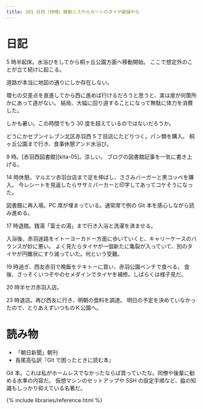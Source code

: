 ```yaml
---
title: 101 日目（快晴）移動ミスやらカートのタイヤ破損やら
---
```


# 日記

5 時半起床。水浴びをしてから桐ヶ丘公園方面へ移動開始。
ここで想定外のことが立て続けに起こる。

道路が本当に地図の通りにしか存在しない。

環七の交差点を直進してから西に進めば行けるだろうと思うと、実は崖が何箇所かにあって道がない。
結局、大幅に回り道することになって無駄に体力を消費した。

しかも暑い。この時間でもう 30 度を超えているのではないだろうか。

どうにかセブンイレブン北区赤羽西 5 丁目店にたどりつく。パン類を購入。
桐ヶ丘公園まで行き、食事休憩アンド水浴び。

9 時。[赤羽西図書館][kita-05]。涼しい。
ブログの図書館記事を一気に書き上げる。

14 時休憩。マルエツ赤羽台店まで足を伸ばし、ささみバーガーと黒コッペを購入。
今レシートを見返したらササミパーカーと印字してあってコケそうになった。

図書館に再入場。PC 席が埋まっている。通常席で例の Git 本を感心しながら読み進める。

17 時退館。銭湯「富士の湯」まで行き入浴と洗濯を済ませる。

入浴後、赤羽迷路をイトーヨーカドー方面に歩いていくと、キャリーケースのバランスが妙に悪い。
よく見たらタイヤが一個新たに亀裂が入っていて、別のタイヤが円錐状にすり減っていた。何という受難。

19 時過ぎ、西友赤羽で晩飯をテキトーに買い、赤羽公園ベンチで食べる。
食後、さっそくいつぞやのセメダインでタイヤを補修。しばらくは様子見だ。

20 時半セガ赤羽入店。

23 時退店。再び西友に行き、明朝の食料を調達。
明日の予定を決めていなかったので、とりあえずいつものＫ公園へ。

# 読み物

* 「朝日新聞」朝刊
* 長尾高弘訳『Git で困ったときに読む本』

Git 本。これは私がホームレスでなかったならば買っていたな。同僚や後輩に勧める水準の内容だ。
仮想マシンのセットアップや SSH の設定手順など、脇の知識もしっかり抑えている名著だ。

{% include libraries/reference.html %}
